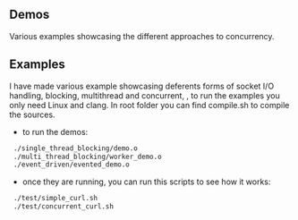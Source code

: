 ## Demos
Various examples showcasing the different approaches to concurrency.

## Examples
I have made various example showcasing deferents forms of socket I/O handling, blocking, multithread and concurrent,
, to run the examples you only need Linux and clang. In root folder you can find compile.sh to compile the sources.

- to run the demos:

```sh
 ./single_thread_blocking/demo.o
 ./multi_thread_blocking/worker_demo.o
 ./event_driven/evented_demo.o
```

- once they are running, you can run this scripts to see how it works:

```sh
 ./test/simple_curl.sh
 ./test/concurrent_curl.sh
```
